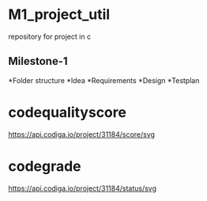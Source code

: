 # M1_project_util
repository for project in c
## Milestone-1
*Folder structure
*Idea
*Requirements
*Design
*Testplan

# codequalityscore
   https://api.codiga.io/project/31184/score/svg 
# codegrade
   https://api.codiga.io/project/31184/status/svg 